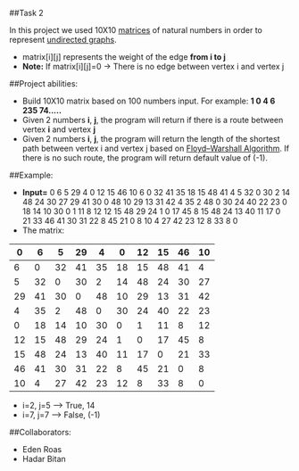 ##Task 2

In this project we used 10X10 [matrices](https://en.wikipedia.org/wiki/Matrix_(mathematics)) of natural numbers in order to represent [undirected graphs](https://en.wikipedia.org/wiki/Graph_(discrete_mathematics)).

* matrix[i][j] represents the weight of the edge **from i to j**
* **Note:** If matrix[i][j]=0 -> There is no edge between vertex i and vertex j


##Project abilities:
* Build 10X10 matrix based on 100 numbers input. For example: **1 0 4 6 235 74.....**
* Given 2 numbers **i**, **j**, the program will return if there is a route between vertex **i** and vertex **j**
* Given 2 numbers **i**, **j**, the program will return the length of the shortest path between vertex i and vertex j based on [Floyd–Warshall Algorithm](https://www.youtube.com/watch?v=oNI0rf2P9gE). If there is no such route, the program will return default value of (-1).


##Example:
* **Input=** 0 6 5 29 4 0 12 15 46 10 6 0 32 41 35 18 15 48 41 4 5 32 0 30 2 14 48 24 30 27 29 41 30 0 48 10 29 13 31 42 4 35 2 48 0 30 24 40 22 23 0 18 14 10 30 0 1 11 8 12 12 15 48 29 24 1 0 17 45 8 15 48 24 13 40 11 17 0 21 33 46 41 30 31 22 8 45 21 0 8 10 4 27 42 23 12 8 33 8 0
* The matrix:  




| 0 |	6 |	5 |	29 |	4 |	0 |	12 |	15 |	46 |	10 |
| ---- | ---- | ---- | ---- | ---- | ---- | ---- | ---- | ---- | ---- |
| 6 |	0 |	32 | 41 |	35 |	18 |	15 |	48 |	41 |	4 |		
| 5 |	32 |	0 |	30 |	2 |	14 |	48 |	24 |	30 |	27 |  	
| 29 |	41 |	30 |	0 |	48 |	10 |	29 | 13 |	31 |	42 |  	
| 4 |	35 |	2 |	48 |	0 |	30 |	24 |	40 |	22 |	23 |  	
| 0 |	18 |	14 |	10 |	30 |	0 |	1 |	11 |	8 |	12 |  	
| 12 |	15 |	48 |	29 |	24 |	1 |	0 |	17 |	45 |	8 | 	
| 15 |	48 |	24 |	13 |	40 |	11 |	17 |	0 |	21 |	33 |  	
| 46 |	41 |	30 |	31 |	22 |	8 |	45 |	21 |	0 |	8 | 	
| 10 |	4 |	27 |	42 |	23 |	12 |	8 |	33 |	8 |	0 |   

* i=2, j=5 --> True, 14
* i=7, j=7 --> False, (-1)


##Collaborators:
* Eden Roas
* Hadar Bitan


